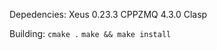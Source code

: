 Depedencies:
    Xeus 0.23.3
    CPPZMQ 4.3.0
    Clasp
    
Building:
    `cmake .`
    `make && make install`
